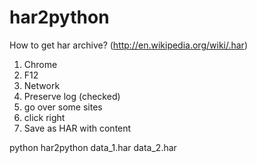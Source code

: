 har2python
==========

How to get har archive? (http://en.wikipedia.org/wiki/.har)

<ol>
<li>Chrome </li>
<li>F12 </li>
<li>Network </li>
<li>Preserve log (checked)</li>
<li>go over some sites</li>
<li>click right </li>
<li>Save as HAR with content</li>
</ol>


python har2python data\_1.har data_2.har
